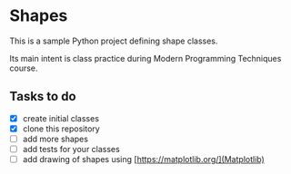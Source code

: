 # Shapes

This is a sample Python project defining shape classes.

Its main intent is class practice during Modern Programming Techniques course.

## Tasks to do

- [X] create initial classes
- [X] clone this repository
- [ ] add more shapes
- [ ] add tests for your classes
- [ ] add drawing of shapes using [https://matplotlib.org/](Matplotlib)
